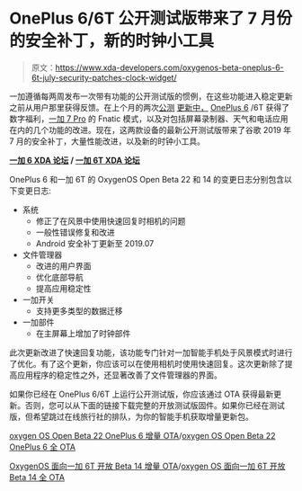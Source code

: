 # OnePlus 6/6T 公开测试版带来了 7 月份的安全补丁，新的时钟小工具

> 原文：<https://www.xda-developers.com/oxygenos-beta-oneplus-6-6t-july-security-patches-clock-widget/>

一加遵循每两周发布一次带有功能的公开测试版的惯例，在这些功能进入稳定更新之前从用户那里获得反馈。在上个月的两次[公测](https://www.xda-developers.com/the-oneplus-5-5t-oxygenos-beta-digital-wellbeing-fnatic/) [更新中，](https://www.xda-developers.com/oneplus-6-oneplus-6t-oxygenos-beta-21-13/) [OnePlus 6](https://www.xda-developers.com/oneplus-6-speed-gaming-review/) /6T 获得了数字福利，[一加 7 Pro](https://www.xda-developers.com/oneplus-7-pro-review/) 的 Fnatic 模式，以及对包括屏幕录制器、天气和电话应用在内的几个功能的改进。现在，这两款设备的最新公开测试版带来了谷歌 2019 年 7 月的安全补丁，大量性能改进，以及新的时钟小工具。

**[一加 6 XDA 论坛](https://forum.xda-developers.com/oneplus-6) / [一加 6T XDA 论坛](https://forum.xda-developers.com/oneplus-6t)**

OnePlus 6 和一加 6T 的 OxygenOS Open Beta 22 和 14 的变更日志分别包含以下变更日志:

*   系统
    *   修正了在风景中使用快速回复时相机的问题
    *   一般性错误修复和改进
    *   Android 安全补丁更新至 2019.07
*   文件管理器
    *   改进的用户界面
    *   优化底部导航
    *   提高应用稳定性
*   一加开关
    *   支持更多类型的数据迁移
*   一加部件
    *   在主屏幕上增加了时钟部件

此次更新改进了快速回复功能，该功能专门针对一加智能手机处于风景模式时进行了优化。有了这个更新，你应该可以在使用相机时使用快速回复。这次更新除了提高应用程序的稳定性之外，还显著改善了文件管理器的界面。

如果你已经在 OnePlus 6/6T 上运行公开测试版，你应该通过 OTA 获得最新更新。否则，您可以从下面的链接下载完整的开放测试版固件。如果你已经在测试版，但希望跳过在线旅行社的排队，为你的智能手机获取增量更新包。

[oxygen OS Open Beta 22 OnePlus 6 增量 OTA](https://otafsg1.h2os.com/patch/amazone2/GLO/OnePlus6Oxygen/OnePlus6Oxygen_22.W.46_GLO_046_1907082128/OnePlus6Oxygen_22_OTA_044-046_patch_1907082128_29040df42eeb.zip)/[oxygen OS Open Beta 22 OnePlus 6 全 OTA](https://otafsg1.h2os.com/patch/amazone2/GLO/OnePlus6Oxygen/OnePlus6Oxygen_22.W.46_GLO_046_1907082128/OnePlus6Oxygen_22_OTA_046_all_1907082128_d6801ca8.zip)

[OxygenOS 面向一加 6T 开放 Beta 14 增量 OTA](https://otafsg1.h2os.com/patch/amazone2/GLO/OnePlus6TOxygen/OnePlus6TOxygen_41.W.46_GLO_046_1907082134/OnePlus6TOxygen_41_OTA_044-046_patch_1907082134_b296a.zip)/[oxygen OS 面向一加 6T 开放 Beta 14 全 OTA](https://otafsg1.h2os.com/patch/amazone2/GLO/OnePlus6TOxygen/OnePlus6TOxygen_41.W.46_GLO_046_1907082134/OnePlus6TOxygen_41_OTA_046_all_1907082134_3bb960c8cc2.zip)